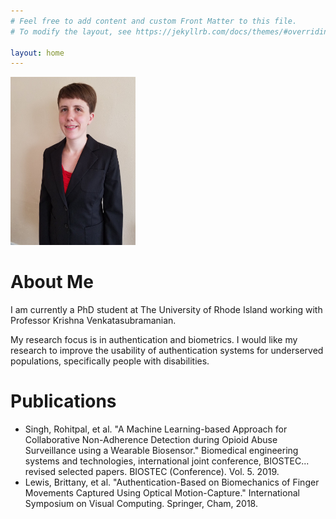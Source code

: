 ```yaml
---
# Feel free to add content and custom Front Matter to this file.
# To modify the layout, see https://jekyllrb.com/docs/themes/#overriding-theme-defaults

layout: home
---
```



<img src="img\me.jpg" alt="a photo of Brittany Lewis" width="200"/>

# About Me

I am currently a PhD student at The University of Rhode Island working with Professor Krishna Venkatasubramanian.

My research focus is in authentication and biometrics. I would like my research to improve the usability of authentication systems for underserved populations, specifically people with disabilities.

# Publications

- Singh, Rohitpal, et al. "A Machine Learning-based Approach for Collaborative Non-Adherence Detection during Opioid Abuse Surveillance using a Wearable Biosensor." Biomedical engineering systems and technologies, international joint conference, BIOSTEC... revised selected papers. BIOSTEC (Conference). Vol. 5. 2019.
- Lewis, Brittany, et al. "Authentication-Based on Biomechanics of Finger Movements Captured Using Optical Motion-Capture." International Symposium on Visual Computing. Springer, Cham, 2018.
